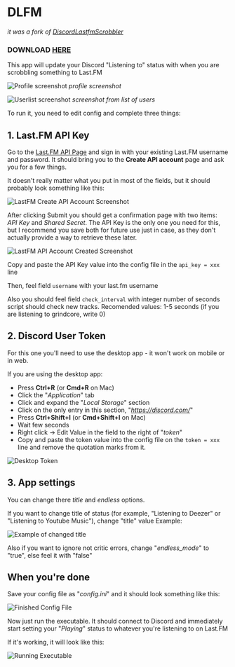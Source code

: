 # DLFM
*it was a fork of [DiscordLastfmScrobbler](https://github.com/edvardpotter/DiscordLastfmScrobbler)*
### DOWNLOAD [HERE](https://github.com/dikey0ficial/dlfm/releases "Releases")

This app will update your Discord "Listening to" status with when you are scrobbling something to Last.FM

![Profile screenshot](https://i.imgur.com/SbtvFJa.png "Profile screenshot") *profile screenshot*


![Userlist screenshot](https://i.imgur.com/x5mWIXR.png "Screenshot from list of users") *screenshot from list of users*



To run it, you need to edit config and complete three things:
## **1. Last.FM API Key**

Go to the [Last.FM API Page](https://www.last.fm/api/account/create) and sign in with your existing Last.FM username and password. It should bring you to the **Create API account** page and ask you for a few things.

It doesn't really matter what you put in most of the fields, but it should probably look something like this:

![LastFM Create API Account Screenshot](https://i.imgur.com/VQYa8nr.png?1)

After clicking Submit you should get a confirmation page with two items: *API Key* and *Shared Secret*. The API Key is the only one you need for this, but I recommend you save both for future use just in case, as they don't actually provide a way to retrieve these later.

![LastFM API Account Created Screenshot](https://i.imgur.com/1Qb7LeO.png "don't ask why names aren't same")

Copy and paste the API Key value into the config file in the `api_key = xxx` line

Then, feel field `username` with your last.fm username

Also you should feel field `check_interval` with integer number of seconds script should check new tracks. Recomended values: 1-5 seconds (if you are listening to grindcore, write 0)

## **2. Discord User Token**

For this one you'll need to use the desktop app - it won't work on mobile or in web.

If you are using the desktop app:

- Press **Ctrl+R** (or **Cmd+R** on Mac)
- Click the "*Application*" tab
- Click and expand the "*Local Storage*" section
- Click on the only entry in this section, "*https://discord.com/*"
- Press **Ctrl+Shift+I** (or **Cmd+Shift+I** on Mac)
- Wait few seconds
- Right click -> Edit Value in the field to the right of "*token*"
- Copy and paste the token value into the config file on the `token = xxx` line and remove the quotation marks from it.

![Desktop Token](https://i.imgur.com/sPs0New.png)

## **3. App settings**

You can change there *title* and *endless* options.

If you want to change title of status (for example, "Listening to Deezer" or "Listening to Youtube Music"), change "title" value
Example:

![Example of changed title](https://i.imgur.com/9OShK3U.png)

Also if you want to ignore not critic errors, change "*endless_mode*" to "true", else feel it with "false"

## When you're done

Save your config file as "*config.ini*" and it should look something like this:

![Finished Config File](https://i.imgur.com/vP1WXeD.png)

Now just run the executable. It should connect to Discord and immediately start setting your "*Playing*" status to whatever you're listening to on Last.FM

If it's working, it will look like this:

![Running Executable](https://i.imgur.com/S2LehkW.png)
